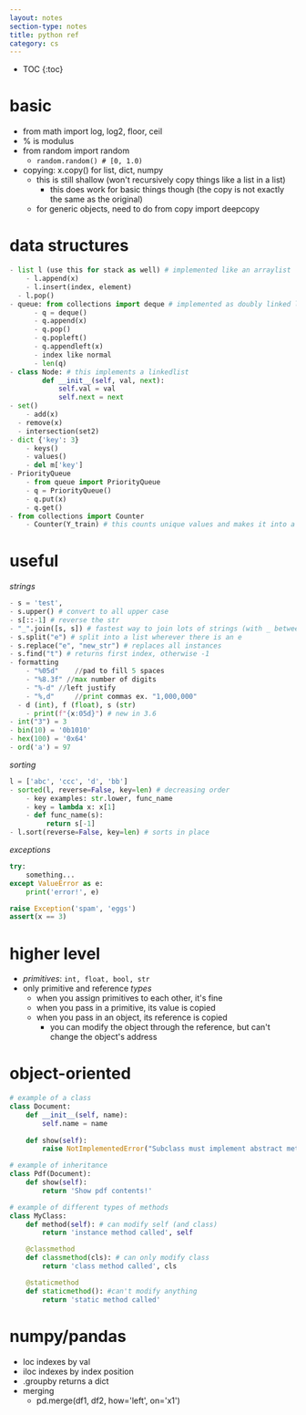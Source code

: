 ```yaml
---
layout: notes
section-type: notes
title: python ref
category: cs
---
```


* TOC
{:toc}
# basic

- from math import log, log2, floor, ceil
- % is modulus
- from random import random
  - `random.random() # [0, 1.0)`
- copying: x.copy() for list, dict, numpy
  - this is still shallow (won't recursively copy things like a list in a list)
    - this does work for basic things though (the copy is not exactly the same as the original) 
  - for generic objects, need to do from copy import deepcopy

# data structures

```Python
- list l (use this for stack as well) # implemented like an arraylist
	- l.append(x)
    - l.insert(index, element)
  - l.pop()
- queue: from collections import deque # implemented as doubly linked list
      - q = deque()
      - q.append(x)
      - q.pop()
      - q.popleft()
      - q.appendleft(x)
      - index like normal
      - len(q)
- class Node: # this implements a linkedlist
		def __init__(self, val, next):
			self.val = val
			self.next = next
- set()
	- add(x)
  - remove(x)
  - intersection(set2)
- dict {'key': 3}
	- keys()
	- values()
    - del m['key']
- PriorityQueue
	- from queue import PriorityQueue
	- q = PriorityQueue()
    - q.put(x)
    - q.get()
- from collections import Counter
	- Counter(Y_train) # this counts unique values and makes it into a dict of counts
```
# useful

*strings*

```python
- s = 'test', 
- s.upper() # convert to all upper case
- s[::-1] # reverse the str
- "_".join([s, s]) # fastest way to join lots of strings (with _ between them)
- s.split("e") # split into a list wherever there is an e
- s.replace("e", "new_str") # replaces all instances
- s.find("t") # returns first index, otherwise -1
- formatting
	- "%05d"	//pad to fill 5 spaces
	- "%8.3f" //max number of digits
	- "%-d"	//left justify
	- "%,d" 	//print commas ex. "1,000,000"
  - d (int), f (float), s (str)
	- print(f"{x:05d}") # new in 3.6
- int("3") = 3
- bin(10) = '0b1010'
- hex(100) = '0x64'
- ord('a') = 97
```

*sorting*

```python
l = ['abc', 'ccc', 'd', 'bb']
- sorted(l, reverse=False, key=len) # decreasing order
	- key examples: str.lower, func_name
    - key = lambda x: x[1]
    - def func_name(s):
     	 return s[-1]
- l.sort(reverse=False, key=len) # sorts in place
```

*exceptions*
```python
try:
    something...
except ValueError as e:
    print('error!', e)

raise Exception('spam', 'eggs')
assert(x == 3)
```

# higher level

- *primitives*: `int, float, bool, str`
- only primitive and reference *types*
  - when you assign primitives to each other, it's fine
  - when you pass in a primitive, its value is copied
  - when you pass in an object, its reference is copied
    - you can modify the object through the reference, but can't change the object's address

# object-oriented

```python
# example of a class
class Document:
    def __init__(self, name):    
        self.name = name
 
    def show(self):             
        raise NotImplementedError("Subclass must implement abstract method")

# example of inheritance
class Pdf(Document):
    def show(self):
        return 'Show pdf contents!'

# example of different types of methods
class MyClass:
    def method(self): # can modify self (and class)
        return 'instance method called', self

    @classmethod
    def classmethod(cls): # can only modify class
        return 'class method called', cls

    @staticmethod
    def staticmethod(): #can't modify anything
        return 'static method called'
```

# numpy/pandas

- loc indexes by val
- iloc indexes by index position
- .groupby returns a dict
- merging
  - pd.merge(df1, df2, how='left', on='x1')